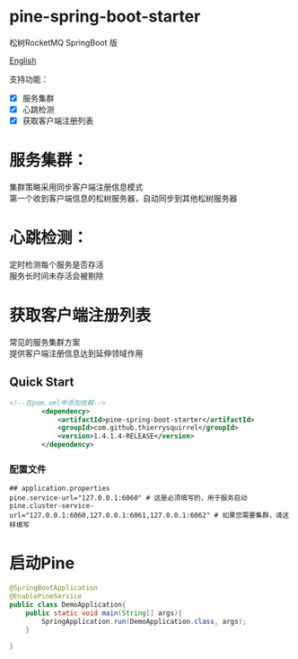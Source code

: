 # pine-spring-boot-starter

松树RocketMQ   SpringBoot 版

[English](./README.md)

支持功能：
- [x] 服务集群
- [x] 心跳检测
- [x] 获取客户端注册列表

# 服务集群：  
 集群策略采用同步客户端注册信息模式  
 第一个收到客户端信息的松树服务器，自动同步到其他松树服务器

# 心跳检测：  
 定时检测每个服务是否存活  
 服务长时间未存活会被剔除  
 
# 获取客户端注册列表  
 常见的服务集群方案  
 提供客户端注册信息达到延伸领域作用  
 
## Quick Start

```xml
<!--在pom.xml中添加依赖-->
        <dependency>
            <artifactId>pine-spring-boot-starter</artifactId>
            <groupId>com.github.thierrysquirrel</groupId>
            <version>1.4.1.4-RELEASE</version>
        </dependency>
``` 

 ### 配置文件
 
 ```properties
 ## application.properties
pine.service-url="127.0.0.1:6060" # 这是必须填写的，用于服务启动
pine.cluster-service-url="127.0.0.1:6060,127.0.0.1:6061,127.0.0.1:6062" # 如果您需要集群，请这样填写
 ```
 
 # 启动Pine
 ```java
 @SpringBootApplication
 @EnablePineService
 public class DemoApplication{
     public static void main(String[] args){
         SpringApplication.run(DemoApplication.class, args);
     }
    
 }
 ```